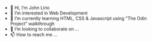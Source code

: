 - 👋 Hi, I’m John Lirio
- 👀 I’m interested in Web Development
- 🌱 I’m currently learning HTML, CSS & Javascript using "The Odin Project" walkthrough
- 💞️ I’m looking to collaborate on ...
- 📫 How to reach me ...

<!---
jaclirio/jaclirio is a ✨ special ✨ repository because its `README.md` (this file) appears on your GitHub profile.
You can click the Preview link to take a look at your changes.
--->
